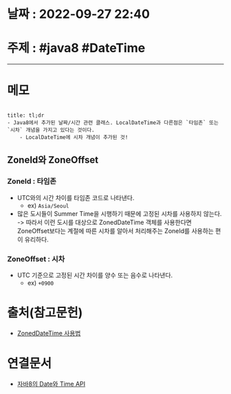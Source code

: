 # 날짜 : 2022-09-27 22:40

# 주제 : #java8 #DateTime 
----
# 메모

```toc
```

```ad-note
title: tl;dr
- Java8에서 추가된 날짜/시간 관련 클래스. LocalDateTime과 다른점은 `타임존` 또는 `시차` 개념을 가지고 있다는 것이다.
	- LocalDateTime에 시차 개념이 추가된 것!
```


## ZoneId와 ZoneOffset
### ZoneId : 타임존
- UTC와의 시간 차이를 타임존 코드로 나타낸다.
	- ex) `Asia/Seoul`
- 많은 도시들이 Summer Time을 시행하기 때문에 고정된 시차를 사용하지 않는다. -> 따라서 이런 도시를 대상으로 ZonedDateTime 객체를 사용한다면 ZoneOffset보다는 계절에 따른 시차를 알아서 처리해주는 
 ZoneId를 사용하는 편이 유리하다. 

### ZoneOffset : 시차
- UTC 기준으로 고정된 시간 차이를 양수 또는 음수로 나타낸다.
	- ex) `+0900`



# 출처(참고문헌)
- [ZonedDateTime 사용법](https://www.daleseo.com/java8-zoned-date-time/)

# 연결문서
- [자바8의 Date와 Time API](자바8의%20Date와%20Time%20API.md)
